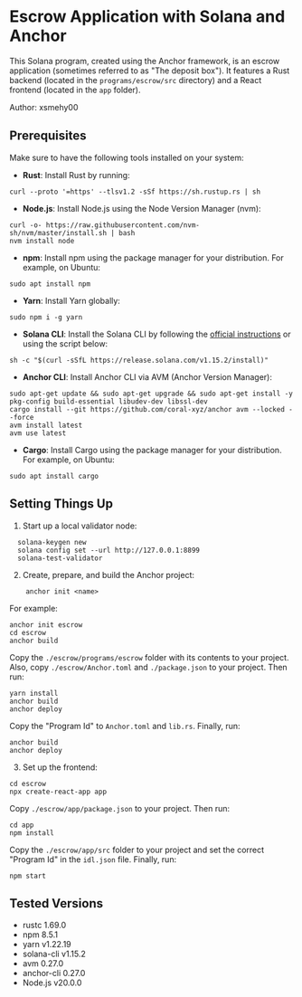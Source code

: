 # Escrow Application with Solana and Anchor

This Solana program, created using the Anchor framework, is an escrow application (sometimes referred to as "The deposit box"). It features a Rust backend (located in the `programs/escrow/src` directory) and a React frontend (located in the `app` folder).

Author: xsmehy00

## Prerequisites

Make sure to have the following tools installed on your system:

- **Rust**: Install Rust by running:

```
curl --proto '=https' --tlsv1.2 -sSf https://sh.rustup.rs | sh
```

- **Node.js**: Install Node.js using the Node Version Manager (nvm):
```
curl -o- https://raw.githubusercontent.com/nvm-sh/nvm/master/install.sh | bash
nvm install node
```

- **npm**: Install npm using the package manager for your distribution. For example, on Ubuntu:
```
sudo apt install npm
```

- **Yarn**: Install Yarn globally:

```
sudo npm i -g yarn
```


- **Solana CLI**: Install the Solana CLI by following the [official instructions](https://docs.solana.com/cli/install-solana-cli-tools) or using the script below:

```
sh -c "$(curl -sSfL https://release.solana.com/v1.15.2/install)"
```

- **Anchor CLI**: Install Anchor CLI via AVM (Anchor Version Manager):

```
sudo apt-get update && sudo apt-get upgrade && sudo apt-get install -y pkg-config build-essential libudev-dev libssl-dev
cargo install --git https://github.com/coral-xyz/anchor avm --locked --force
avm install latest
avm use latest
```

- **Cargo**: Install Cargo using the package manager for your distribution. For example, on Ubuntu:

```
sudo apt install cargo
```

## Setting Things Up

1. Start up a local validator node:

```
  solana-keygen new
  solana config set --url http://127.0.0.1:8899
  solana-test-validator
```

2. Create, prepare, and build the Anchor project:
```
    anchor init <name>
```
For example:
```
anchor init escrow
cd escrow
anchor build
```
Copy the `./escrow/programs/escrow` folder with its contents to your project. Also, copy `./escrow/Anchor.toml` and `./package.json` to your project. Then run:
```
yarn install
anchor build
anchor deploy
```
Copy the "Program Id" to `Anchor.toml` and `lib.rs`. Finally, run:

```
anchor build
anchor deploy
```

3. Set up the frontend:

```
cd escrow
npx create-react-app app
```
Copy `./escrow/app/package.json` to your project. Then run:

```
cd app
npm install
```
Copy the `./escrow/app/src` folder to your project and set the correct "Program Id" in the `idl.json` file. Finally, run:

```
npm start
```

## Tested Versions

- rustc 1.69.0
- npm 8.5.1
- yarn v1.22.19
- solana-cli v1.15.2
- avm 0.27.0
- anchor-cli 0.27.0
- Node.js v20.0.0